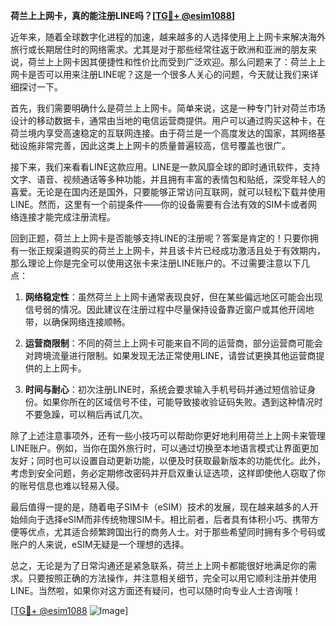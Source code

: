**荷兰上上网卡，真的能注册LINE吗？[[TG💪+ @esim1088](https://t.me/s/esim1088)]**

近年来，随着全球数字化进程的加速，越来越多的人选择使用上上网卡来解决海外旅行或长期居住时的网络需求。尤其是对于那些经常往返于欧洲和亚洲的朋友来说，荷兰上上网卡因其便捷性和性价比而受到广泛欢迎。那么问题来了：荷兰上上网卡是否可以用来注册LINE呢？这是一个很多人关心的问题，今天就让我们来详细探讨一下。

首先，我们需要明确什么是荷兰上上网卡。简单来说，这是一种专门针对荷兰市场设计的移动数据卡，通常由当地的电信运营商提供。用户可以通过购买这种卡，在荷兰境内享受高速稳定的互联网连接。由于荷兰是一个高度发达的国家，其网络基础设施非常完善，因此这类上上网卡的质量普遍较高，信号覆盖也很广。

接下来，我们来看看LINE这款应用。LINE是一款风靡全球的即时通讯软件，支持文字、语音、视频通话等多种功能，并且拥有丰富的表情包和贴纸，深受年轻人的喜爱。无论是在国内还是国外，只要能够正常访问互联网，就可以轻松下载并使用LINE。然而，这里有一个前提条件——你的设备需要有合法有效的SIM卡或者网络连接才能完成注册流程。

回到正题，荷兰上上网卡是否能够支持LINE的注册呢？答案是肯定的！只要你拥有一张正规渠道购买的荷兰上上网卡，并且该卡片已经成功激活且处于有效期内，那么理论上你是完全可以使用这张卡来注册LINE账户的。不过需要注意以下几点：

1. **网络稳定性**：虽然荷兰上上网卡通常表现良好，但在某些偏远地区可能会出现信号弱的情况。因此建议在注册过程中尽量保持设备靠近窗户或其他开阔地带，以确保网络连接顺畅。
   
2. **运营商限制**：不同的荷兰上上网卡可能来自不同的运营商，部分运营商可能会对跨境流量进行限制。如果发现无法正常使用LINE，请尝试更换其他运营商提供的上上网卡。
   
3. **时间与耐心**：初次注册LINE时，系统会要求输入手机号码并通过短信验证身份。如果你所在的区域信号不佳，可能导致接收验证码失败。遇到这种情况时不要急躁，可以稍后再试几次。

除了上述注意事项外，还有一些小技巧可以帮助你更好地利用荷兰上上网卡来管理LINE账户。例如，当你在国外旅行时，可以通过切换至本地语言模式让界面更加友好；同时也可以设置自动更新功能，以便及时获取最新版本的功能优化。此外，考虑到安全问题，务必定期修改密码并开启双重认证选项，这样即使他人窃取了你的账号信息也难以轻易入侵。

最后值得一提的是，随着电子SIM卡（eSIM）技术的发展，现在越来越多的人开始倾向于选择eSIM而非传统物理SIM卡。相比前者，后者具有体积小巧、携带方便等优点，尤其适合频繁跨国出行的商务人士。对于那些希望同时拥有多个号码或账户的人来说，eSIM无疑是一个理想的选择。

总之，无论是为了日常沟通还是紧急联系，荷兰上上网卡都能很好地满足你的需求。只要按照正确的方法操作，并注意相关细节，完全可以用它顺利注册并使用LINE。当然啦，如果你对这方面还有疑问，也可以随时向专业人士咨询哦！

[[TG💪+ @esim1088](https://t.me/s/esim1088) ![Image](https://i.postimg.cc/4NQfJmqS/Snipaste-2025-05-13-00-14-12.png)]